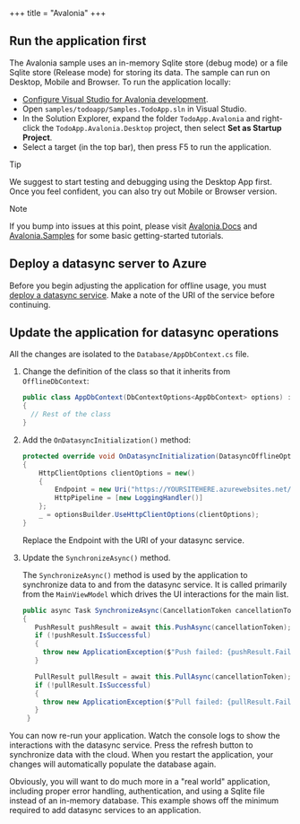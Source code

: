 +++
title = "Avalonia"
+++

## Run the application first

The Avalonia sample uses an in-memory Sqlite store (debug mode) or a file Sqlite store (Release mode) for storing its data. The sample can run on Desktop, Mobile and Browser. To run the application locally:

* [Configure Visual Studio for Avalonia development](https://docs.avaloniaui.net/docs/welcome).
* Open `samples/todoapp/Samples.TodoApp.sln` in Visual Studio.
* In the Solution Explorer, expand the folder `TodoApp.Avalonia` and right-click the `TodoApp.Avalonia.Desktop` project, then select **Set as Startup Project**.
* Select a target (in the top bar), then press F5 to run the application.

> [!TIP] 
> We suggest to start testing and debugging using the Desktop App first. Once you feel confident, you can also try out Mobile or Browser version. 

> [!NOTE] 
> If you bump into issues at this point, please visit [Avalonia.Docs](https://docs.avaloniaui.net) and [Avalonia.Samples](https://github.com/AvaloniaUI/Avalonia.Samples) for some basic getting-started tutorials.

## Deploy a datasync server to Azure

Before you begin adjusting the application for offline usage, you must [deploy a datasync service](../server.md).  Make a note of the URI of the service before continuing.

## Update the application for datasync operations

All the changes are isolated to the `Database/AppDbContext.cs` file.

1. Change the definition of the class so that it inherits from `OfflineDbContext`:

   ```csharp
   public class AppDbContext(DbContextOptions<AppDbContext> options) : OfflineDbContext(options)
   {
     // Rest of the class
   }
   ```

2. Add the `OnDatasyncInitialization()` method:

   ```csharp
   protected override void OnDatasyncInitialization(DatasyncOfflineOptionsBuilder optionsBuilder)
   {
       HttpClientOptions clientOptions = new()
       {
           Endpoint = new Uri("https://YOURSITEHERE.azurewebsites.net/"),
           HttpPipeline = [new LoggingHandler()]
       };
       _ = optionsBuilder.UseHttpClientOptions(clientOptions);
   }
   ```

   Replace the Endpoint with the URI of your datasync service.

3. Update the `SynchronizeAsync()` method.

   The `SynchronizeAsync()` method is used by the application to synchronize data to and from the datasync service.  It is called primarily from the `MainViewModel` which drives the UI interactions for the main list.

   ```csharp
   public async Task SynchronizeAsync(CancellationToken cancellationToken = default)
   {
      PushResult pushResult = await this.PushAsync(cancellationToken);
      if (!pushResult.IsSuccessful)
      {
        throw new ApplicationException($"Push failed: {pushResult.FailedRequests.FirstOrDefault().Value.ReasonPhrase}");
      }

      PullResult pullResult = await this.PullAsync(cancellationToken);
      if (!pullResult.IsSuccessful)
      {
        throw new ApplicationException($"Pull failed: {pullResult.FailedRequests.FirstOrDefault().Value.ReasonPhrase}");
      }
    }
    ```

You can now re-run your application. Watch the console logs to show the interactions with the datasync service.  Press the refresh button to synchronize data with the cloud.  When you restart the application, your changes will automatically populate the database again.

Obviously, you will want to do much more in a "real world" application, including proper error handling, authentication, and using a Sqlite file instead of an in-memory database.  This example shows off the minimum required to add datasync services to an application.
